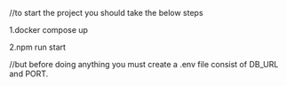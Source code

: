 //to start the project you should take the below steps

1.docker compose up

2.npm run start



//but before doing anything you must create a .env file consist of DB_URL and PORT.
